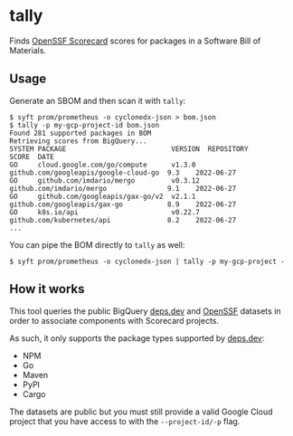 # tally

Finds [OpenSSF Scorecard](https://github.com/ossf/scorecard) scores for packages
in a Software Bill of Materials.

## Usage

Generate an SBOM and then scan it with `tally`:

```
$ syft prom/prometheus -o cyclonedx-json > bom.json
$ tally -p my-gcp-project-id bom.json
Found 281 supported packages in BOM
Retrieving scores from BigQuery...
SYSTEM PACKAGE                          VERSION  REPOSITORY                             SCORE  DATE
GO     cloud.google.com/go/compute      v1.3.0   github.com/googleapis/google-cloud-go  9.3    2022-06-27
GO     github.com/imdario/mergo         v0.3.12  github.com/imdario/mergo               9.1    2022-06-27
GO     github.com/googleapis/gax-go/v2  v2.1.1   github.com/googleapis/gax-go           8.9    2022-06-27
GO     k8s.io/api                       v0.22.7  github.com/kubernetes/api              8.2    2022-06-27
...
```

You can pipe the BOM directly to `tally` as well:
```
$ syft prom/prometheus -o cyclonedx-json | tally -p my-gcp-project -
```
## How it works

This tool queries the public BigQuery [deps.dev](https://deps.dev/data) and
[OpenSSF](https://github.com/ossf/scorecard#public-data) datasets in order to
associate components with Scorecard projects.

As such, it only supports the package types supported by [deps.dev](https://deps.dev/):

- NPM
- Go
- Maven
- PyPI
- Cargo

The datasets are public but you must still provide a valid Google Cloud project
that you have access to with the `--project-id/-p` flag.
